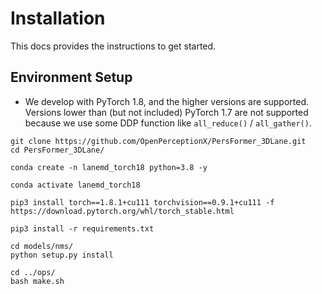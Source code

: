 # Installation
This docs provides the instructions to get started.
## Environment Setup
- We develop with PyTorch 1.8, and the higher versions are supported. Versions lower than (but not included) PyTorch 1.7 are not supported because we use some DDP function like `all_reduce()` / `all_gather()`.
```
git clone https://github.com/OpenPerceptionX/PersFormer_3DLane.git
cd PersFormer_3DLane/

conda create -n lanemd_torch18 python=3.8 -y

conda activate lanemd_torch18

pip3 install torch==1.8.1+cu111 torchvision==0.9.1+cu111 -f https://download.pytorch.org/whl/torch_stable.html

pip3 install -r requirements.txt

cd models/nms/
python setup.py install

cd ../ops/
bash make.sh
```
